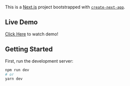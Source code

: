 This is a [Next.js](https://nextjs.org/) project bootstrapped with [`create-next-app`](https://github.com/vercel/next.js/tree/canary/packages/create-next-app).

## Live Demo 
[Click Here](https://b2becommerce.vercel.app) to watch demo!

## Getting Started

First, run the development server:

```bash
npm run dev
# or
yarn dev
```
